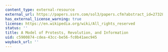 ```yaml
---
content_type: external-resource
external_url: https://papers.ssrn.com/sol3/papers.cfm?abstract_id=2732864
has_external_license_warning: true
license: https://en.wikipedia.org/wiki/All_rights_reserved
status: ''
title: A Model of Protests, Revolution, and Information
uid: c5900874-cdea-43cc-be56-fc0b41aec945
wayback_url: ''
---
```

